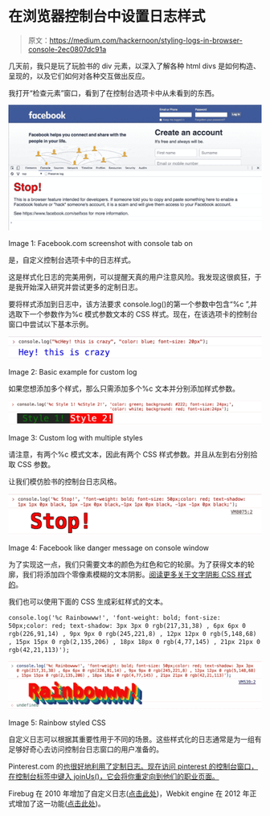 # 在浏览器控制台中设置日志样式

> 原文：<https://medium.com/hackernoon/styling-logs-in-browser-console-2ec0807dc91a>

几天前，我只是玩了玩脸书的 div 元素，以深入了解各种 html divs 是如何构造、呈现的，以及它们如何对各种交互做出反应。

我打开“检查元素”窗口，看到了在控制台选项卡中从未看到的东西。

![](img/3fa42c29d90834ab03596c43b7094bf2.png)

Image 1: Facebook.com screenshot with console tab on

是，自定义控制台选项卡中的日志样式。

这是样式化日志的完美用例，可以提醒天真的用户注意风险。我发现这很疯狂，于是我开始深入研究并尝试更多的定制日志。

要将样式添加到日志中，该方法要求 console.log()的第一个参数中包含“%c ”,并选取下一个参数作为%c 模式参数文本的 CSS 样式。现在，在该选项卡的控制台窗口中尝试以下基本示例。

![](img/efe188b44eeb9327ce535ae2655bc58d.png)

Image 2: Basic example for custom log

如果您想添加多个样式，那么只需添加多个%c 文本并分别添加样式参数。

![](img/b92f067a5398b5a18e2600e699ca395e.png)

Image 3: Custom log with multiple styles

请注意，有两个%c 模式文本，因此有两个 CSS 样式参数。并且从左到右分别拾取 CSS 参数。

让我们模仿脸书的控制台日志风格。

![](img/89828986016434b59bd357324d8aa453.png)

Image 4: Facebook like danger message on console window

为了实现这一点，我们只需要文本的颜色为红色和它的轮廓。为了获得文本的轮廓，我们将添加四个零像素模糊的文本阴影。[阅读更多关于文字阴影 CSS 样式的](http://www.w3schools.com/cssref/css3_pr_text-shadow.asp)。

我们也可以使用下面的 CSS 生成彩虹样式的文本。

```
console.log('%c Rainbowww!', 'font-weight: bold; font-size: 50px;color: red; text-shadow: 3px 3px 0 rgb(217,31,38) , 6px 6px 0 rgb(226,91,14) , 9px 9px 0 rgb(245,221,8) , 12px 12px 0 rgb(5,148,68) , 15px 15px 0 rgb(2,135,206) , 18px 18px 0 rgb(4,77,145) , 21px 21px 0 rgb(42,21,113)');
```

![](img/f97058b90f318e9303555c8542324a19.png)

Image 5: Rainbow styled CSS

自定义日志可以根据其重要性用于不同的场景。这些样式化的日志通常是为一组有足够好奇心去访问控制台日志窗口的用户准备的。

Pinterest.com 的[也很好地利用了定制日志。现在访问 pinterest 的控制台窗口，在控制台标签中键入 joinUs()，它会将你重定向到他们的职业页面。](https://www.pinterest.com/)

Firebug 在 2010 年增加了自定义日志([点击此处](https://github.com/firebug/firebug/commit/b9364983d072dd86ccf93d6426b3a41f7272f3d6))，Webkit engine 在 2012 年正式增加了这一功能([点击此处](http://trac.webkit.org/changeset/130941))。